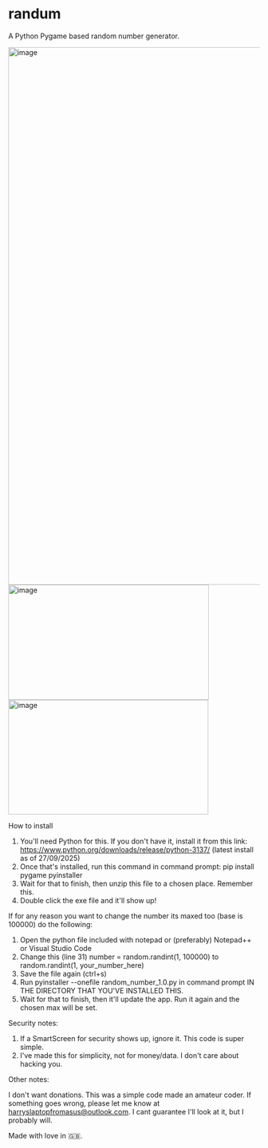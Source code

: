 # randum
A Python Pygame based random number generator.

<img width="1919" height="1079" alt="image" src="https://github.com/user-attachments/assets/d3655f91-0fdf-4b74-9642-8b65d2bacecc" />
<img width="402" height="231" alt="image" src="https://github.com/user-attachments/assets/3a738169-3233-4c7f-a03e-f44690c695eb" />
<img width="401" height="230" alt="image" src="https://github.com/user-attachments/assets/b145c787-cea9-48c8-87c6-f2a464abe33f" />



How to install


1) You'll need Python for this. If you don't have it, install it from this link: https://www.python.org/downloads/release/python-3137/ (latest install as of 27/09/2025)
2) Once that's installed, run this command in command prompt: pip install pygame pyinstaller
3) Wait for that to finish, then unzip this file to a chosen place. Remember this.
4) Double click the exe file and it'll show up!

If for any reason you want to change the number its maxed too (base is 100000) do the following:

1) Open the python file included with notepad or (preferably) Notepad++ or Visual Studio Code
2) Change this (line 31) number = random.randint(1, 100000) to random.randint(1, your_number_here)
3) Save the file again (ctrl+s)
4) Run pyinstaller --onefile random_number_1.0.py in command prompt IN THE DIRECTORY THAT YOU'VE INSTALLED THIS.
5) Wait for that to finish, then it'll update the app. Run it again and the chosen max will be set.

Security notes: 

1) If a SmartScreen for security shows up, ignore it. This code is super simple. 
2) I've made this for simplicity, not for money/data. I don't care about hacking you.

Other notes:

I don't want donations. This was a simple code made an amateur coder. 
If something goes wrong, please let me know at harryslaptopfromasus@outlook.com. I cant guarantee I'll look at it, but I probably will.

Made with love in 🇬🇧.  

